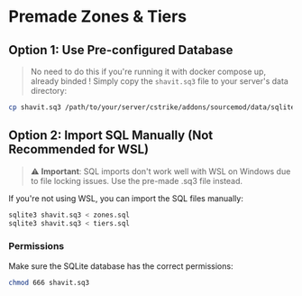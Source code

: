 # Premade Zones & Tiers

## Option 1: Use Pre-configured Database
> No need to do this if you're running it with docker compose up, already binded !
Simply copy the `shavit.sq3` file to your server's data directory:

```bash
cp shavit.sq3 /path/to/your/server/cstrike/addons/sourcemod/data/sqlite/
```

## Option 2: Import SQL Manually (Not Recommended for WSL)

> ⚠️ **Important**: SQL imports don't work well with WSL on Windows due to file locking issues. Use the pre-made .sq3 file instead.

If you're not using WSL, you can import the SQL files manually:

```bash
sqlite3 shavit.sq3 < zones.sql
sqlite3 shavit.sq3 < tiers.sql
```

### Permissions

Make sure the SQLite database has the correct permissions:

```bash
chmod 666 shavit.sq3
```
